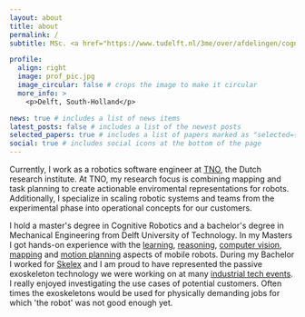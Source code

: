 ```yaml
---
layout: about
title: about
permalink: /
subtitle: MSc. <a href="https://www.tudelft.nl/3me/over/afdelingen/cognitive-robotics-cor">Cognitive Robotics</a>

profile:
  align: right
  image: prof_pic.jpg
  image_circular: false # crops the image to make it circular
  more_info: >
    <p>Delft, South-Holland</p>

news: true # includes a list of news items
latest_posts: false # includes a list of the newest posts
selected_papers: true # includes a list of papers marked as "selected={true}"
social: true # includes social icons at the bottom of the page
---
```


Currently, I work as a robotics software engineer at [TNO](https://www.tno.nl/en/), the Dutch research institute.
At TNO, my research focus is combining mapping and task planning to create actionable enviromental representations for robots. 
Additionally, I specialize in scaling robotic systems and teams from the experimental phase into operational concepts for our customers. 

I hold a master's degree in Cognitive Robotics and a bachelor's degree in Mechanical Engineering from Delft University of Technology.
In my Masters I got hands-on experience with the [learning](/projects/2020-04-20=MLDG-project/), [reasoning](/projects/2021-03-16=KRR/), [computer vision](/projects/2020-10-25=ml-for-robotics-project/), [mapping](/projects/2021-01-08=machine-perception-project/) and [motion planning](/projects/2021-01-08=quadrotor-mp-project/) aspects of mobile robots.
During my Bachelor I worked for [Skelex](https://www.skelex.com/) and I am proud to have represented the passive exoskeleton technology we were working on at many [industrial tech events](/projects/2019-04-02=Hannover-Messe-Skelex/).
I really enjoyed investigating the use cases of potential customers. 
Often times the exoskeletons would be used for physically demanding jobs for which 'the robot' was not good enough yet.
